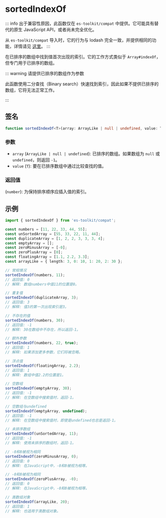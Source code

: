 # sortedIndexOf

::: info
出于兼容性原因，此函数仅在 `es-toolkit/compat` 中提供。它可能具有替代的原生 JavaScript API，或者尚未完全优化。

从 `es-toolkit/compat` 导入时，它的行为与 lodash 完全一致，并提供相同的功能，详情请见 [这里](../../../compatibility.md)。
:::

在已排序的数组中找到值首次出现的索引。它的工作方式类似于 `Array#indexOf`，但专门用于已排序的数组。

::: warning 请提供已排序的数组作为参数

此函数使用二分查找（Binary search）快速找到索引，因此如果不提供已排序的数组，它将无法正常工作。

:::

## 签名

```typescript
function sortedIndexOf<T>(array: ArrayLike | null | undefined, value: T): number;
```

### 参数

- `array` (`ArrayLike | null | undefined`): 已排序的数组。如果数组为 `null` 或 `undefined`，则返回 `-1`。
- `value` (`T`): 要在已排序数组中通过比较查找的值。

### 返回值

(`number`): 为保持排序顺序应插入值的索引。

## 示例

```typescript
import { sortedIndexOf } from 'es-toolkit/compat';

const numbers = [11, 22, 33, 44, 55];
const unSortedArray = [55, 33, 22, 11, 44];
const duplicateArray = [1, 2, 2, 3, 3, 3, 4];
const emptyArray = [];
const zeroMinusArray = [-0];
const zeroPlusArray = [0];
const floatingArray = [1.1, 2.2, 3.3];
const arrayLike = { length: 3, 0: 10, 1: 20, 2: 30 };

// 常规情况
sortedIndexOf(numbers, 11);
// 返回值: 0
// 解释: 数组numbers中值11的位置是0。

// 重复值
sortedIndexOf(duplicateArray, 3);
// 返回值: 3
// 解释: 值3的第一次出现索引是3。

// 不存在的值
sortedIndexOf(numbers, 30);
// 返回值: -1
// 解释: 30在数组中不存在，所以返回-1。

// 额外参数
sortedIndexOf(numbers, 22, true);
// 返回值: 1
// 解释: 如果添加更多参数，它们将被忽略。

// 浮点值
sortedIndexOf(floatingArray, 2.2);
// 返回值: 1
// 解释: 数组中值2.2的位置是1。

// 空数组
sortedIndexOf(emptyArray, 30);
// 返回值: -1
// 解释: 在空数组中搜索值时，返回-1。

// 空数组与undefined
sortedIndexOf(emptyArray, undefined);
// 返回值: -1
// 解释: 在空数组中搜索值时，即使是undefined也总是返回-1。

// 未排序数组
sortedIndexOf(unSortedArray, 11);
// 返回值: -1
// 解释: 使用未排序的数组时，返回-1。

// -0和0被视为相同
sortedIndexOf(zeroMinusArray, 0);
// 返回值: 0
// 解释: 在JavaScript中，-0和0被视为相等。

// -0和0被视为相同
sortedIndexOf(zeroPlusArray, -0);
// 返回值: 0
// 解释: 在JavaScript中，-0和0被视为相等。

// 类数组对象
sortedIndexOf(arrayLike, 20);
// 返回值: 1
// 解释: 也适用于类数组对象。
```
